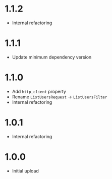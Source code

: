 # 1.1.2
- Internal refactoring

# 1.1.1
- Update minimum dependency version

# 1.1.0
- Add `http_client` property
- Rename `ListUsersRequest` -> `ListUsersFilter`
- Internal refactoring

# 1.0.1
- Internal refactoring

# 1.0.0
- Initial upload
